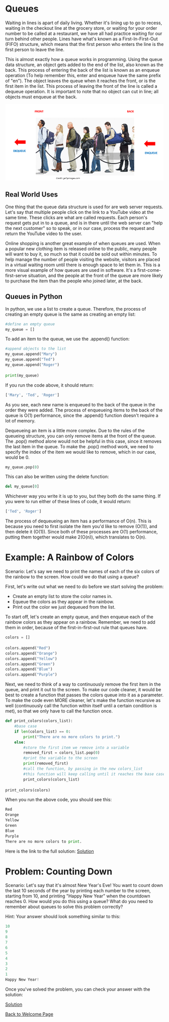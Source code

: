 # Queues

Waiting in lines is apart of daily living. Whether it's lining up to go to recess, waiting in the checkout line at the grocery store, or waiting for your order number to be called at a restaurant, we have all had practice waiting for our turn behind other people. Lines have what's known as a First-In-First-Out (FIFO) structure, which means that the first person who enters the line is the first person to leave the line. 

This is almost exactly how a queue works in programming. Using the queue data structure, an object gets added to the end of the list, also known as the back. This process of entering the back of the list is known as an enqueue operation (To help remember this, enter and enqueue have the same prefix of "en"). The object leaves the queue when it reaches the front, or is the first item in the list. This process of leaving the front of the line is called a dequeue operation. It is important to note that no object can cut in line; all objects must enqueue at the back. 

![Image_of_Queue_Structure](queue_image.png)

## Real World Uses

One thing that the queue data structure is used for are web server requests. Let's say that multiple people click on the link to a YouTube video at the same time. These clicks are what are called requests. Each person's request gets put in to a queue, and is in there until the web server can "help the next customer" so to speak, or in our case, process the request and return the YouTube video to the user.

Online shopping is another great example of when queues are used. When a popular new clothing item is released online to the public, many people will want to buy it, so much so that it could be sold out within minutes. To help manage the number of people visiting the website, visitors are placed in a virtual waiting room until there is enough space to let them in. This is a more visual example of how queues are used in software. It's a first-come-first-serve situation, and the people at the front of the queue are more likely to purchase the item than the people who joined later, at the back. 

## Queues in Python

In python, we use a list to create a queue. Therefore, the process of creating an empty queue is the same as creating an empty list:

```python
#define an empty queue
my_queue = []

```

To add an item to the queue, we use the .append() function:

```python
#append objects to the list
my_queue.append("Mary")
my_queue.append("Ted")
my_queue.append("Roger")

print(my_queue)
```

If you run the code above, it should return:

```python
['Mary', 'Ted', 'Roger']
```

As you see, each new name is enqueued to the back of the queue in the order they were added. The process of enqueueing items to the back of the queue is O(1) performance, since the .append() function doesn't require a lot of memory.  

Dequeueing an item is a little more complex. Due to the rules of the queueing structure, you can only remove items at the front of the queue. The .pop() method alone would not be helpful in this case, since it removes the last item in the queue. To make the .pop() method work, we need to specify the index of the item we would like to remove, which in our case, would be 0.

```python
my_queue.pop(0)
```
This can also be written using the delete function:

```python
del my_queue[0]
```
Whichever way you write it is up to you, but they both do the same thing. If you were to run either of these lines of code, it would return:

```python
['Ted', 'Roger']
```

The process of dequeueing an item has a performance of O(n). This is because you need to first isolate the item you'd like to remove (O(1)), and then delete it (O(1)). Since both of these processes are O(1) performance, putting them together would make 2(O(n)), which translates to O(n).

# Example: A Rainbow of Colors

Scenario: Let's say we need to print the names of each of the six colors of the rainbow to the screen. How could we do that using a queue?

First, let's write out what we need to do before we start solving the problem: 
- Create an empty list to store the color names in.
- Equeue the colors as they appear in the rainbow.
- Print out the color we just dequeued from the list.

To start off, let's create an empty queue, and then enqueue each of the rainbow colors as they appear on a rainbow. Remember, we need to add them in order, because of the first-in-first-out rule that queues have. 

```python
colors = []

colors.append("Red")
colors.append("Orange")
colors.append("Yellow")
colors.append("Green")
colors.append("Blue")
colors.append("Purple")
```

Next, we need to think of a way to continuously remove the first item in the queue, and print it out to the screen. To make our code cleaner, it would be best to create a function that passes the colors queue into it as a parameter. To make the code even MORE cleaner, let's make the function recursive as well (continuously call the function within itself until a certain condition is met), so that we only have to call the function once. 

```python
def print_colors(colors_list):
    #base case
    if len(colors_list) == 0:
        print("There are no more colors to print.")
    else:
        #store the first item we remove into a variable
        removed_first = colors_list.pop(0)
        #print the variable to the screen
        print(removed_first)
        #call the function, by passing in the new colors_list
        #this function will keep calling until it reaches the base case condition above
        print_colors(colors_list)

print_colors(colors)
```

When you run the above code, you should see this:
```python
Red
Orange
Yellow
Green 
Blue  
Purple
There are no more colors to print.
```
Here is the link to the full solution: [Solution](rainbow_of_color_solution.py)

# Problem: Counting Down

Scenario: Let's say that it's almost New Year's Eve! You want to count down the last 10 seconds of the year by printing each number to the screen, starting from 10, and printing "Happy New Year" when the countdown reaches 0. How would you do this using a queue? What do you need to remember about queues to solve this problem correctly?

Hint: Your answer should look something similar to this:
```python
10
9
8
7
6
5
4
3
2
1
Happy New Year!
```

Once you've solved the problem, you can check your answer with the solution:

[Solution](counting_down_solution.py)


[Back to Welcome Page](0-welcome.md)